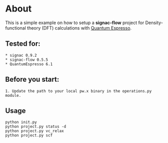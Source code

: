 # About

This is a simple example on how to setup a **signac-flow** project for Density-functional theory (DFT) calculations with [Quantum Espresso](http://www.quantum-espresso.org/).


## Tested for:

    * signac 0.9.2
    * signac-flow 0.5.5
    * QuantumEspresso 6.1


## Before you start:

    1. Update the path to your local pw.x binary in the operations.py module.

## Usage

```
python init.py
python project.py status -d
python project.py vc_relax
python project.py scf
```

